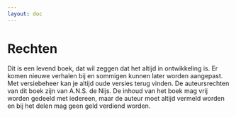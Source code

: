 ```yaml
---
layout: doc
---
```


# Rechten

Dit is een levend boek, dat wil zeggen dat het altijd in ontwikkeling is. Er komen nieuwe verhalen bij en sommigen kunnen later worden aangepast. Met versiebeheer kan je altijd oude versies terug vinden.
De auteursrechten van dit boek zijn van A.N.S. de Nijs. De inhoud van het boek mag vrij worden gedeeld met iedereen, maar de auteur moet altijd vermeld worden en bij het delen mag geen geld verdiend worden.
